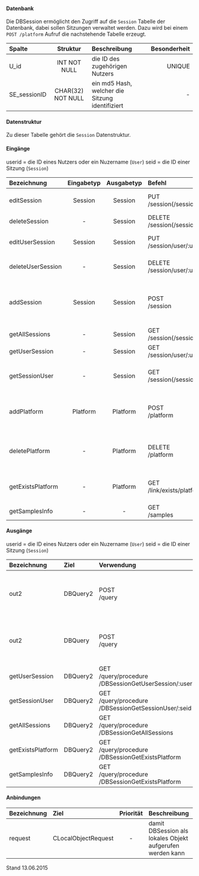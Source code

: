 #### Datenbank
Die DBSession ermöglicht den Zugriff auf die `Session` Tabelle der Datenbank, dabei sollen
Sitzungen verwaltet werden.
Dazu wird bei einem `POST /platform` Aufruf die nachstehende Tabelle erzeugt.

| Spalte     | Struktur        | Beschreibung | Besonderheit |
| :------    |:---------:      | :------------| -----------: |
|U_id        |INT NOT NULL     | die ID des zugehörigen Nutzers |UNIQUE|
|SE_sessionID|CHAR(32) NOT NULL| ein md5 Hash, welcher die Sitzung identifiziert |-|

#### Datenstruktur
Zu dieser Tabelle gehört die `Session` Datenstruktur.

#### Eingänge
userid = die ID eines Nutzers oder ein Nuzername (`User`)
seid = die ID einer Sitzung (`Session`)

| Bezeichnung  | Eingabetyp  | Ausgabetyp | Befehl | Beschreibung |
| :----------- |:-----------:| :---------:| :----- | :----------- |
|editSession|Session|Session|PUT<br>/session(/session)/:seid| editiert eine existierende Sitzung |
|deleteSession|-|Session|DELETE<br>/session(/session)/:seid| entfernt eine Sitzung |
|editUserSession|Session|Session|PUT<br>/session/user/:userid| editiert die Sitzung eines Nutzers |
|deleteUserSession|-|Session|DELETE<br>/session/user/:userid| entfernt die Sitzung eines Nutzers |
|addSession|Session|Session|POST<br>/session| fügt eine neue Sitzung ein (sofern bereits eine existiert, wird diese überschrieben) |
|getAllSessions|-|Session|GET<br>/session(/session)| liefert alle Sitzungen |
|getUserSession|-|Session|GET<br>/session/user/:userid| die Sitzung eines Nutzers |
|getSessionUser|-|Session|GET<br>/session(/session)/:seid| die Sitzungsdaten zu einer Sitzungs-ID |
|addPlatform|Platform|Platform|POST<br>/platform|installiert dies zugehörige Tabelle und die Prozeduren für diese Plattform|
|deletePlatform|-|Platform|DELETE<br>/platform|entfernt die Tabelle und Prozeduren aus der Plattform|
|getExistsPlatform|-|Platform|GET<br>/link/exists/platform| prüft, ob die Tabelle und die Prozeduren existieren |
|getSamplesInfo|-|-|GET<br>/samples| ??? |

#### Ausgänge
userid = die ID eines Nutzers oder ein Nuzername (`User`)
seid = die ID einer Sitzung (`Session`)

| Bezeichnung  | Ziel  | Verwendung | Beschreibung |
| :----------- |:----- | :--------- | :----------- |
|out2|DBQuery2|POST<br>/query| wird für EDIT, DELETE<br>und POST<br>SQL-Templates verwendet |
|out2|DBQuery|POST<br>/query| wird für EDIT, DELETE<br>und POST<br>SQL-Templates verwendet |
|getUserSession|DBQuery2|GET<br>/query/procedure<br>/DBSessionGetUserSession/:userid| Prozeduraufruf |
|getSessionUser|DBQuery2|GET<br>/query/procedure<br>/DBSessionGetSessionUser/:seid| Prozeduraufruf |
|getAllSessions|DBQuery2|GET<br>/query/procedure<br>/DBSessionGetAllSessions| Prozeduraufruf |
|getExistsPlatform|DBQuery2|GET<br>/query/procedure<br>/DBSessionGetExistsPlatform| Prozeduraufruf |
|getSamplesInfo|DBQuery2|GET<br>/query/procedure<br>/DBSessionGetExistsPlatform| Prozeduraufruf |

#### Anbindungen
| Bezeichnung  | Ziel  | Priorität | Beschreibung |
| :----------- |:----- | :--------:| :------------|
|request|CLocalObjectRequest|-| damit DBSession als lokales Objekt aufgerufen werden kann |

Stand 13.06.2015